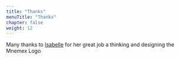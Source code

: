 ```yaml
---
title: "Thanks"
menuTitle: "Thanks"
chapter: false
weight: 12
---
```


Many thanks to [Isabelle](http://www.isabelledemarnix.com) for her great job a thinking and designing the Mnemex Logo